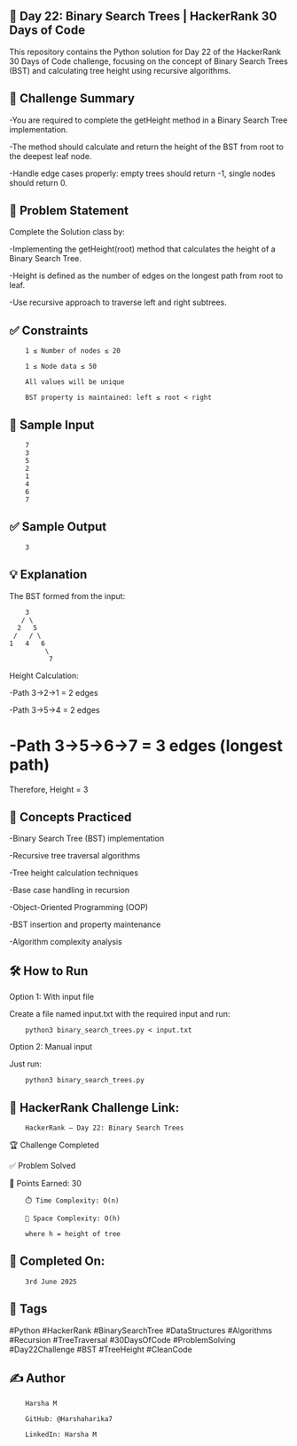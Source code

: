 ## 📘 Day 22: Binary Search Trees | HackerRank 30 Days of Code

This repository contains the Python solution for Day 22 of the HackerRank 30 Days of Code challenge, focusing on the concept of Binary Search Trees (BST) and calculating tree height using recursive algorithms.

## 🚀 Challenge Summary

-You are required to complete the getHeight method in a Binary Search Tree implementation.

-The method should calculate and return the height of the BST from root to the deepest leaf node.

-Handle edge cases properly: empty trees should return -1, single nodes should return 0.

## 📝 Problem Statement

Complete the Solution class by:

-Implementing the getHeight(root) method that calculates the height of a Binary Search Tree.

-Height is defined as the number of edges on the longest path from root to leaf.

-Use recursive approach to traverse left and right subtrees.

## ✅ Constraints

        1 ≤ Number of nodes ≤ 20
        
        1 ≤ Node data ≤ 50
        
        All values will be unique
        
        BST property is maintained: left ≤ root < right

## 🔢 Sample Input
        7
        3
        5
        2
        1
        4
        6
        7
## ✅ Sample Output
        3
## 💡 Explanation

The BST formed from the input:

        3
       / \
      2   5  
     /   / \
    1   4   6
             \
              7
              
Height Calculation:

-Path 3→2→1 = 2 edges

-Path 3→5→4 = 2 edges

# -Path 3→5→6→7 = 3 edges (longest path)

Therefore, Height = 3

## 🧠 Concepts Practiced

-Binary Search Tree (BST) implementation

-Recursive tree traversal algorithms

-Tree height calculation techniques

-Base case handling in recursion

-Object-Oriented Programming (OOP)

-BST insertion and property maintenance

-Algorithm complexity analysis

## 🛠 How to Run

Option 1: With input file

Create a file named input.txt with the required input and run:

        python3 binary_search_trees.py < input.txt
        
Option 2: Manual input

Just run:

        python3 binary_search_trees.py
        
## 🔗 HackerRank Challenge Link:

        HackerRank – Day 22: Binary Search Trees
        
🏆 Challenge Completed

✅ Problem Solved

🎯 Points Earned: 30

        ⏱️ Time Complexity: O(n)
        
        💾 Space Complexity: O(h)

        where h = height of tree

## 📅 Completed On:

        3rd June 2025
        
## 🔖 Tags

#Python #HackerRank #BinarySearchTree #DataStructures #Algorithms #Recursion #TreeTraversal #30DaysOfCode #ProblemSolving #Day22Challenge #BST #TreeHeight #CleanCode
## ✍ Author

        Harsha M
        
        GitHub: @Harshaharika7
        
        LinkedIn: Harsha M

